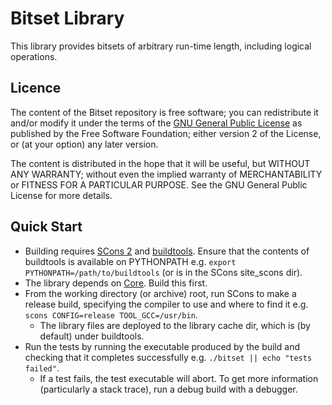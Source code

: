 # Bitset Library

This library provides bitsets of arbitrary run-time length, including logical operations.

## Licence

The content of the Bitset repository is free software; you can redistribute it and/or modify it under the terms of the [GNU General Public License](http://www.gnu.org/licenses/gpl-2.0.txt) as published by the Free Software Foundation; either version 2 of the License, or (at your option) any later version.

The content is distributed in the hope that it will be useful, but WITHOUT ANY WARRANTY; without even the implied warranty of MERCHANTABILITY or FITNESS FOR A PARTICULAR PURPOSE. See the GNU General Public License for more details.

## Quick Start

*   Building requires [SCons 2](http://scons.org/) and [buildtools](https://github.com/gcrossland/buildtools). Ensure that the contents of buildtools is available on PYTHONPATH e.g. `export PYTHONPATH=/path/to/buildtools` (or is in the SCons site_scons dir).
*   The library depends on [Core](https://github.com/gcrossland/Core). Build this first.
*   From the working directory (or archive) root, run SCons to make a release build, specifying the compiler to use and where to find it e.g. `scons CONFIG=release TOOL_GCC=/usr/bin`.
    *   The library files are deployed to the library cache dir, which is (by default) under buildtools.
*   Run the tests by running the executable produced by the build and checking that it completes successfully e.g. `./bitset || echo "tests failed"`.
    *   If a test fails, the test executable will abort. To get more information (particularly a stack trace), run a debug build with a debugger.
